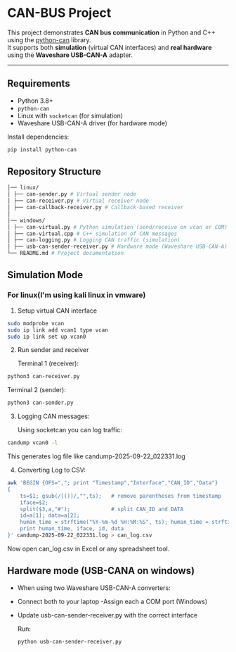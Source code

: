 # CAN-BUS Project

This project demonstrates **CAN bus communication** in Python and C++ using the [python-can](https://python-can.readthedocs.io/) library.  
It supports both **simulation** (virtual CAN interfaces) and **real hardware** using the **Waveshare USB-CAN-A** adapter.

---

## Requirements
- Python 3.8+
- `python-can`
- Linux with `socketcan` (for simulation)
- Waveshare USB-CAN-A driver (for hardware mode)

Install dependencies:
```bash
pip install python-can
```

## Repository Structure
```bash
│── linux/
│ ├── can-sender.py # Virtual sender node
│ ├── can-receiver.py # Virtual receiver node
│ ├── can-callback-receiver.py # Callback-based receiver
│
│── windows/
│ ├── can-virtual.py # Python simulation (send/receive on vcan or COM)
│ ├── can-virtual.cpp # C++ simulation of CAN messages
│ ├── can-logging.py # Logging CAN traffic (simulation)
│ ├── usb-can-sender-receiver.py # Hardware mode (Waveshare USB-CAN-A)
└── README.md # Project documentation
```

## Simulation Mode
### For linux(I'm using kali linux in vmware)

1. Setup virtual CAN interface

```bash
sudo modprobe vcan
sudo ip link add vcan1 type vcan
sudo ip link set up vcan0
```

2. Run sender and receiver
    
   Terminal 1 (receiver):
```bash
python3 can-receiver.py
```

   Terminal 2 (sender):
   
```bash
python3 can-sender.py
```

3. Logging CAN messages:

   Using socketcan you can log traffic:
   
```bash
candump vcan0 -l
```

  This generates log file like candump-2025-09-22_022331.log

4. Converting Log to CSV:
   
```bash
awk 'BEGIN {OFS=","; print "Timestamp","Interface","CAN_ID","Data"} 
{
    ts=$1; gsub(/[()]/,"",ts);   # remove parentheses from timestamp
    iface=$2;
    split($3,a,"#");             # split CAN_ID and DATA
    id=a[1]; data=a[2];
    human_time = strftime("%Y-%m-%d %H:%M:%S", ts); human_time = strftime("%Y-%m-%d %H:%M:%S", int(ts));  # convert to human-readable
    print human_time, iface, id, data
}' candump-2025-09-22_022331.log > can_log.csv

```

Now open can_log.csv in Excel or any spreadsheet tool.

## Hardware mode (USB-CANA on windows)
- When using two Waveshare USB-CAN-A converters:
- Connect both to your laptop
-Assign each a COM port (Windows)
- Update usb-can-sender-receiver.py with the correct interface

  Run:
  ```bash
  python usb-can-sender-receiver.py
  ```
